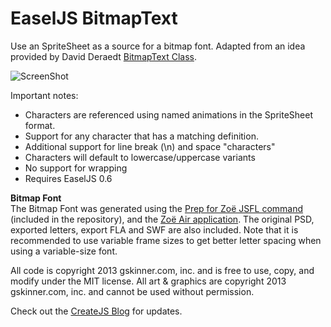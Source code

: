 EaselJS BitmapText
=======

Use an SpriteSheet as a source for a bitmap font.
Adapted from an idea provided by David Deraedt [BitmapText Class](http://www.dehats.com/drupal/node/116).

![ScreenShot](https://raw.github.com/CreateJS/sandbox/master/BitmapText/README_1.png)

Important notes:

* Characters are referenced using named animations in the SpriteSheet format.
* Support for any character that has a matching definition.
* Additional support for line break (\n) and space "characters"
* Characters will default to lowercase/uppercase variants
* No support for wrapping
* Requires EaselJS 0.6

**Bitmap Font**<br />
The Bitmap Font was generated using the [Prep for Zo&euml; JSFL command](http://gskinner.com/blog/archives/2012/08/prep-for-zoe-jsfl-command.html)
(included in the repository), and the [Zo&euml; Air application](http://createjs.com/zoe). The original PSD, exported
letters, export FLA and SWF are also included. Note that it is recommended to use variable frame sizes to get better
letter spacing when using a variable-size font.

All code is copyright 2013 gskinner.com, inc. and is free to use, copy, and modify under the MIT license.
All art & graphics are copyright 2013 gskinner.com, inc. and cannot be used without permission.

Check out the [CreateJS Blog](http://blog.createjs.com) for updates.